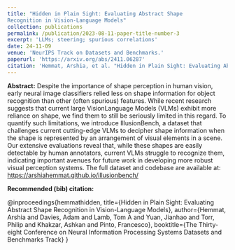 ```yaml
---
title: "Hidden in Plain Sight: Evaluating Abstract Shape
Recognition in Vision-Language Models"
collection: publications
permalink: /publication/2023-08-11-paper-title-number-3
excerpt: 'LLMs; steering; spurious correlations'
date: 24-11-09
venue: 'NeurIPS Track on Datasets and Benchmarks.'
paperurl: 'https://arxiv.org/abs/2411.06287'
citation: 'Hemmat, Arshia, et al. "Hidden in Plain Sight: Evaluating Abstract Shape Recognition in Vision-Language Models." The Thirty-eight Conference on Neural Information Processing Systems Datasets and Benchmarks Track.'
---
```

**Abstract:** Despite the importance of shape perception in human vision, early neural image classifiers relied less on shape information for object recognition than other (often spurious) features. While recent research suggests that current large VisionLanguage Models (VLMs) exhibit more reliance on shape, we find them to still be seriously limited in this regard. To quantify such limitations, we introduce
IllusionBench, a dataset that challenges current cutting-edge VLMs to decipher shape information when the shape is represented by an arrangement of visual elements in a scene. Our extensive evaluations reveal that, while these shapes are easily detectable by human annotators, current VLMs struggle to recognize them, indicating important avenues for future work in developing more robust visual perception systems. The full dataset and codebase are available at: https://arshiahemmat.github.io/illusionbench/

**Recommended (bib) citation:** 

@inproceedings{hemmathidden,
  title={Hidden in Plain Sight: Evaluating Abstract Shape Recognition in Vision-Language Models},
  author={Hemmat, Arshia and Davies, Adam and Lamb, Tom A and Yuan, Jianhao and Torr, Philip and Khakzar, Ashkan and Pinto, Francesco},
  booktitle={The Thirty-eight Conference on Neural Information Processing Systems Datasets and Benchmarks Track}
}